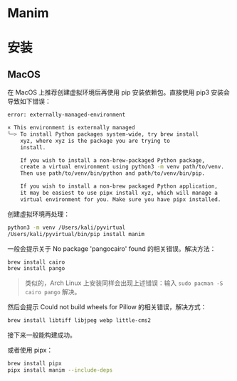 # Manim


# 安装

## MacOS

在 MacOS 上推荐创建虚拟环境后再使用 pip 安装依赖包。直接使用 pip3 安装会导致如下错误：

```zsh
error: externally-managed-environment

× This environment is externally managed
╰─> To install Python packages system-wide, try brew install
    xyz, where xyz is the package you are trying to
    install.

    If you wish to install a non-brew-packaged Python package,
    create a virtual environment using python3 -m venv path/to/venv.
    Then use path/to/venv/bin/python and path/to/venv/bin/pip.

    If you wish to install a non-brew packaged Python application,
    it may be easiest to use pipx install xyz, which will manage a
    virtual environment for you. Make sure you have pipx installed.
```

创建虚拟环境再处理：

```zsh
python3 -m venv /Users/kali/pyvirtual
/Users/kali/pyvirtual/bin/pip install manim
```

一般会提示关于 No package 'pangocairo' found 的相关错误。解决方法：

```zsh
brew install cairo 
brew install pango
```

> 类似的，Arch Linux 上安装同样会出现上述错误：输入 `sudo pacman -S cairo pango` 解决。

然后会提示 Could not build wheels for Pillow 的相关错误，解决方式：

```zsh
brew install libtiff libjpeg webp little-cms2
```

接下来一般能构建成功。

或者使用 pipx：

```zsh
brew install pipx 
pipx install manim --include-deps
```

